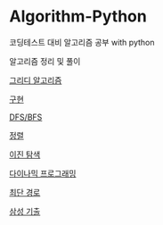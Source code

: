 # Algorithm-Python

<p>코딩테스트 대비 알고리즘 공부 with python</p>
알고리즘 정리 및 풀이 
<p><a href="https://ultra-sovereign-7fe.notion.site/5dc4602560864d5595ece9ac9377015e">그리디 알고리즘</a></p>
<p><a href="https://ultra-sovereign-7fe.notion.site/b47627289c6f4d9988e7646c708c67e7">구현</a></p>
<p><a href="https://ultra-sovereign-7fe.notion.site/DFS-BFS-4ddb8abfa85044a08b79512e4403d1f6">DFS/BFS</a></p>
<p><a href="https://ultra-sovereign-7fe.notion.site/5b48056b68e24721a2c627ae6dd7dd8c">정렬</a></p>
<p><a href="https://ultra-sovereign-7fe.notion.site/b6e597cf0f2244eeb99d5a72ebef5ed4">이진 탐색</a></p>
<p><a href="https://ultra-sovereign-7fe.notion.site/DP-da1285c3dd664a63a38d93e9f31c9e99">다이나믹 프로그래밍</a></p>
<p><a href="https://ultra-sovereign-7fe.notion.site/9b7913ba15324501880f71ded58b62bd">최단 경로</a></p>
<p><a href="https://ultra-sovereign-7fe.notion.site/3b2198ceae9d45d5ae75b59cd2aa71fd">삼성 기출</a></p>
